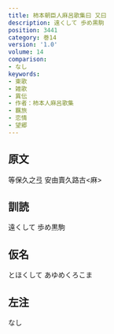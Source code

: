 ```yaml
---
title: 柿本朝臣人麻呂歌集曰 又曰
description: 遠くして 歩め黒駒
position: 3441
category: 巻14
version: '1.0'
volume: 14
comparison:
- なし
keywords:
- 東歌
- 雑歌
- 異伝
- 作者：柿本人麻呂歌集
- 羈旅
- 恋情
- 望郷
---
```


## 原文

等保久之弖 安由賣久路古<麻>

## 訓読

遠くして 歩め黒駒

## 仮名

とほくして あゆめくろこま

## 左注

なし
